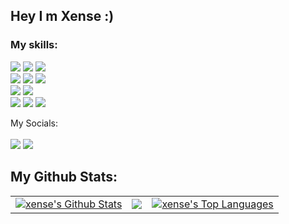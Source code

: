 ## Hey I m Xense :)

### My skills:

<p >
    <img src="https://img.shields.io/badge/-HTML5-E1572B6?style=flat-square&logo=HTML5&logoColor=white"/>
    <img src="https://img.shields.io/badge/-CSS3-1572B6?style=flat-square&logo=CSS3&logoColor=white"/>
    <img src="https://img.shields.io/badge/-React-FA6400?style=flat-square&logo=react&logoColor=white"/><br/>
    <img src="https://img.shields.io/badge/-Github-181717?style=flat-square&logo=GitHub&logoColor=white"/>
    <img src="https://img.shields.io/badge/-Git-F44D27?style=flat-square&logo=Git&logoColor=white"/>
    <img src="https://img.shields.io/badge/-typescipt-E1572B6?style=flat-square&logo=typescript&logoColor=white"/></br>
    <img src="https://img.shields.io/badge/-Vercel-6762a6?style=flat-square&logo=vercel&logoColor=white"/>
    <img src="https://img.shields.io/badge/-JavaScript-855168?style=flat-square&logo=javascript&logoColor=white"/>
<!--     <img src="https://img.shields.io/badge/-Firebase-F6820D?style=flat-square&logo=FireBase&logoColor=white"/> -->
<!--     <img src="https://img.shields.io/badge/-strapi-23A9F2?style=flat-square&logo=strapi&logoColor=white"/-->
</br>
    <img src="https://img.shields.io/badge/-ubuntu-A80030?style=flat-square&logo=Ubuntu&logoColor=white"/>
    <img src="https://img.shields.io/badge/-Visual%20Studio%20Code-23A9F2?style=flat-square&logo=Visual%20Studio%20Code&logoColor=white"/>
    <img src="https://img.shields.io/badge/-windows-181717?style=flat-square&logo=windows&logoColor=white"/><br/>
<!--     <img src="https://img.shields.io/badge/-Notion-E34F26?style=flat-square&logo=notion&logoColor=white"/>
    <img src="https://img.shields.io/badge/-photoshop-E1572B6?style=flat-square&logo=adobe&logoColor=white"/>
    <img src="https://img.shields.io/badge/-yarn-6762a6?style=flat-square&logo=yarn&logoColor=white"/></br> -->
 </p>
 

<p>
 My Socials:<br><br>
 <a href="https://instagram.com/rysxense"><img src="https://img.shields.io/badge/instagram-1572B1?style=flat-square&logo=instagram&logoColor=white"/></a>
 <a href="https://twitter.com/xenseee"><img src="https://img.shields.io/badge/twitter-1572B6?style=flat-square&logo=twitter&logoColor=white"/></a>
</p>

## My Github Stats:

<table>
  <tr>
    <td>
       <a href="https://github.com/thexense"><img alt="xense's Github Stats" src="https://github-readme-stats.vercel.app/api?username=thexense&show_icons=true&count_private=true&theme=react&hide_border=true&bg_color=1d2a3a" /></a>
    </td>
    <td>
       <a href="http://www.github.com/thexense"><img src="https://github-readme-streak-stats.herokuapp.com/?user=thexense&stroke=ffffff&background=1d2a3a&ring=5BCDEC&fire=5BCDEC&currStreakNum=ffffff&currStreakLabel=5BCDEC&sideNums=ffffff&sideLabels=ffffff&dates=ffffff&hide_border=true" /></a>
    </td>
    <td>
      <a href="https://github.com/thexense"><img alt="xense's Top Languages" src="https://github-readme-stats.vercel.app/api/top-langs/?username=thexense&langs_count=8&count_private=true&layout=compact&theme=react&hide_border=true&bg_color=1d2a3a"/></a>
    </td>
  </tr>
</table>
